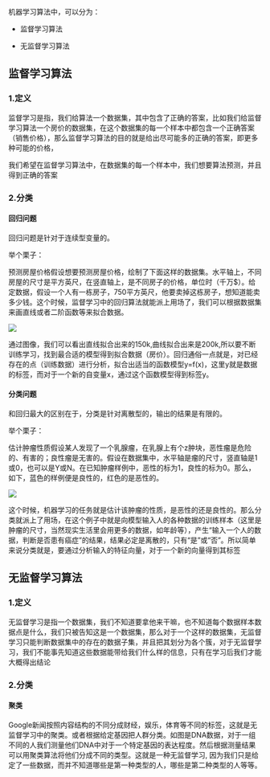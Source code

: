 机器学习算法中，可以分为：

- 监督学习算法

- 无监督学习算法

## 监督学习算法

### 1.定义

监督学习是指，我们给算法一个数据集，其中包含了正确的答案，比如我们给监督学习算法一个房价的数据集，在这个数据集的每一个样本中都包含一个正确答案（销售价格），那么监督学习算法的目的就是给出尽可能多的正确的答案，即更多种可能的价格，

我们希望在监督学习算法中，在数据集的每一个样本中，我们想要算法预测，并且得到正确的答案



### 2.分类

#### 回归问题

回归问题是针对于连续型变量的。

举个栗子：

预测房屋价格假设想要预测房屋价格，绘制了下面这样的数据集。水平轴上，不同房屋的尺寸是平方英尺，在竖直轴上，是不同房子的价格，单位时（千万$）。给定数据，假设一个人有一栋房子，750平方英尺，他要卖掉这栋房子，想知道能卖多少钱。这个时候，监督学习中的回归算法就能派上用场了，我们可以根据数据集来画直线或者二阶函数等来拟合数据。

![](https://upload-images.jianshu.io/upload_images/14512145-fb001bee3d44e7bf.png?imageMogr2/auto-orient/strip%7CimageView2/2/w/918/format/webp)

通过图像，我们可以看出直线拟合出来的150k,曲线拟合出来是200k,所以要不断训练学习，找到最合适的模型得到拟合数据（房价）。回归通俗一点就是，对已经存在的点（训练数据）进行分析，拟合出适当的函数模型y=f(x)，这里y就是数据的标签，而对于一个新的自变量x，通过这个函数模型得到标签y。



#### 分类问题

和回归最大的区别在于，分类是针对离散型的，输出的结果是有限的。

举个栗子：

估计肿瘤性质假设某人发现了一个乳腺瘤，在乳腺上有个z肿块，恶性瘤是危险的、有害的；良性瘤是无害的。假设在数据集中，水平轴是瘤的尺寸，竖直轴是1或0，也可以是Y或N。在已知肿瘤样例中，恶性的标为1，良性的标为0。那么，如下，蓝色的样例便是良性的，红色的是恶性的。

![](https://upload-images.jianshu.io/upload_images/14512145-2b7d6f0087914b45.png?imageMogr2/auto-orient/strip%7CimageView2/2/w/830/format/webp)

这个时候，机器学习的任务就是估计该肿瘤的性质，是恶性的还是良性的。那么分类就派上了用场，在这个例子中就是向模型输入人的各种数据的训练样本（这里是肿瘤的尺寸，当然现实生活里会用更多的数据，如年龄等），产生“输入一个人的数据，判断是否患有癌症”的结果，结果必定是离散的，只有“是”或“否”。所以简单来说分类就是，要通过分析输入的特征向量，对于一个新的向量得到其标签

## 无监督学习算法

### 1.定义
无监督学习是指一个数据集，我们不知道要拿他来干嘛，也不知道每个数据样本数据点是什么，我们只被告知这是一个数据集，那么对于一个这样的数据集，无监督学习只能判断数据集中的存在的数据子集，并且把其划分为各个簇，对于无监督学习，我们不能事先知道这些数据能带给我们什么样的信息，只有在学习后我们才能大概得出结论


### 2.分类

#### 聚类

Google新闻按照内容结构的不同分成财经，娱乐，体育等不同的标签，这就是无监督学习中的聚类。或者根据给定基因把人群分类。如图是DNA数据，对于一组不同的人我们测量他们DNA中对于一个特定基因的表达程度。然后根据测量结果可以用聚类算法将他们分成不同的类型。这就是一种无监督学习, 因为我们只是给定了一些数据，而并不知道哪些是第一种类型的人，哪些是第二种类型的人等等。


